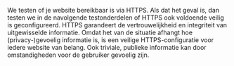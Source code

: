 We testen of je website bereikbaar is via HTTPS. Als dat het geval is, dan testen we in de navolgende testonderdelen of HTTPS ook voldoende veilig is geconfigureerd. HTTPS garandeert de vertrouwelijkheid en integriteit van uitgewisselde informatie. Omdat het van de situatie afhangt hoe (privacy-)gevoelig informatie is, is een veilige HTTPS-configuratie voor iedere website van belang. Ook triviale, publieke informatie kan door omstandigheden voor de gebruiker gevoelig zijn.

